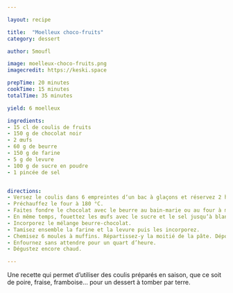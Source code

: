 ```yaml
---

layout: recipe

title:  "Moelleux choco-fruits"
category: dessert

author: 5moufl

image: moelleux-choco-fruits.png
imagecredit: https://keski.space

prepTime: 20 minutes
cookTime: 15 minutes
totalTime: 35 minutes

yield: 6 moelleux

ingredients:
- 15 cl de coulis de fruits
- 150 g de chocolat noir
- 2 œufs
- 60 g de beurre
- 150 g de farine
- 5 g de levure
- 100 g de sucre en poudre
- 1 pincée de sel 


directions:
- Versez le coulis dans 6 empreintes d‘un bac à glaçons et réservez 2 heures au congélateur.
- Préchauffez le four à 180 °C.
- Faites fondre le chocolat avec le beurre au bain-marie ou au four à micro-ondes et mélangez pour lisser.
- En même temps, fouettez les œufs avec le sucre et le sel jusqu’à blanchiment.
- Incorporez le mélange beurre-chocolat.
- Tamisez ensemble la farine et la levure puis les incorporez.
- Chemisez 6 moules à muffins. Répartissez-y la moitié de la pâte. Déposez les glaçons de coulis au centre des moules. Recouvrez avec le reste de la pâte.
- Enfournez sans attendre pour un quart d’heure.
- Dégustez encore chaud.

---
```


Une recette qui permet d’utiliser des coulis préparés en saison, que ce soit de poire, fraise, framboise… pour un dessert à tomber par terre.
